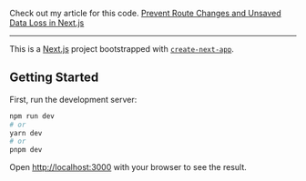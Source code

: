 Check out my article for this code. [Prevent Route Changes and Unsaved Data Loss in Next.js](https://medium.com/better-programming/prevent-route-changes-and-unsaved-data-loss-in-next-js-f93622d73791)

---

This is a [Next.js](https://nextjs.org/) project bootstrapped with [`create-next-app`](https://github.com/vercel/next.js/tree/canary/packages/create-next-app).

## Getting Started

First, run the development server:

```bash
npm run dev
# or
yarn dev
# or
pnpm dev
```

Open [http://localhost:3000](http://localhost:3000) with your browser to see the result.
